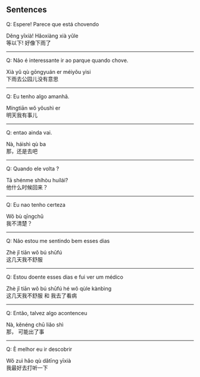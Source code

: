 ## Sentences

Q: Espere! Parece que está chovendo</br>

Děng yǐxià! Hǎoxiàng xià yǔle</br>
等以下! 好像下雨了</br>

------------
Q: Não é interessante ir ao parque quando chove. </br>

Xià yǔ qù gōngyuán er méiyǒu yìsi <br/>
下雨去公园儿没有意思

------------
Q: Eu tenho algo amanhã. </br>

Míngtiān wǒ yǒushì er <br/>
明天我有事儿

------------
Q: entao ainda vai. </br>

Nà, háishì qù ba<br/>
那，还是去吧

------------

Q: Quando ele volta ? </br>

Tā shénme shíhòu huílái?<br/>
他什么时候回来？

------------

Q: Eu nao tenho certeza </br>

Wǒ bù qīngchǔ<br/>
我不清楚？

------------

Q: Não estou me sentindo bem esses dias </br>

Zhè jǐ tiān wǒ bú shūfú<br/>
这几天我不舒服

------------

Q: Estou doente esses dias e fui ver um médico  </br>

Zhè jǐ tiān wǒ bú shūfú hé wǒ qùle kànbìng<br/>
这几天我不舒服 和 我去了看病

------------

Q: Então, talvez algo acontenceu  </br>

Nà, kěnéng chū liǎo shì<br/>
那， 可能出了事

------------

Q: È melhor eu ir descobrir  </br>

Wǒ zuì hǎo qù dǎtīng yīxià<br/>
我最好去打听一下
